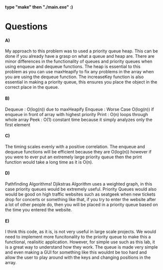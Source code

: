 <strong>type "make" then "./main.exe" :)</strong>

# Questions

#### A)
My approach to this problem was to used a priority queue heap. This can be done if you already have a grasp on what a queue and heap are.
There are minor differences in the functionality of queues and priority queues when using enqueue and dequeue functions. The heap is 
essential to this problem as you can use maxHeapify to fix any problems in the array when you are using the dequeue function. The increaseKey
function is also essential in making a priority queue, this ensures you place the object in the correct place in the queue. 

#### B)
Dequeue : O(log(n)) due to maxHeapify
Enqueue : Worse Case O(log(n)) if enqueue in front of array with highest priority
Print   : O(n) loops through whole array 
Peek    : O(1) constant time because it simply analyzes only the first element

#### C)
The timing scales evenly with a positive correlation. The enqueue and dequeue functions will be efficient because they are O(log(n)) however
if you were to ever put an extremely large priority queue then the print function would take a long time as it is O(n).

#### D)
Pathfinding Algorithms! Djikstras Algorithm uses a weighted graph, in this case priority queues would be extremely useful.
Priority Queues would also would be good on high traffic websites such as seatgeek when new tickets drop for concerts or something like that, if you
try to enter the website after a lot of other people do, then you will be placed in a priority queue based on the time you entered the website.

#### E)
I think this code, as it is, is not very useful in large scale projects. We would need to implement more funcitonality to the priority queue to make this a 
functional, realisitic application. However, for simple use such as this lab, it is a great way to understand how they work. The queue is made very simple
and even making a GUI for something like this wouldnt be too hard and allow the user to play around with the keys and changing positions in the array.
